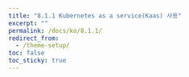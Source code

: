 ```yaml
---
title: "8.1.1 Kubernetes as a service(Kaas) 사용"
excerpt: ""
permalink: /docs/ko/8.1.1/
redirect_from:
  - /theme-setup/
toc: false
toc_sticky: true
---
```

